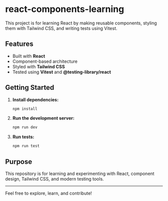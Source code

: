 # react-components-learning

This project is for learning React by making reusable components, styling them with Tailwind CSS, and writing tests using Vitest.

## Features
- Built with **React**
- Component-based architecture
- Styled with **Tailwind CSS**
- Tested using **Vitest** and **@testing-library/react**

## Getting Started

1. **Install dependencies:**
   ```bash
   npm install
   ```
2. **Run the development server:**
   ```bash
   npm run dev
   ```
3. **Run tests:**
   ```bash
   npm run test
   ```

## Purpose
This repository is for learning and experimenting with React, component design, Tailwind CSS, and modern testing tools.

---
Feel free to explore, learn, and contribute!
